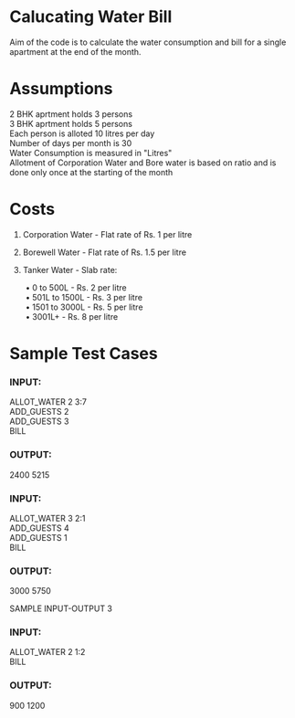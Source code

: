 
# Calucating Water Bill

Aim of the code is to calculate the water consumption and bill for
a single apartment at the end of the month.

# Assumptions 

 2 BHK aprtment holds 3 persons \
 3 BHK aprtment holds 5 persons \
 Each person is alloted 10 litres per day  
 Number of days per month is 30 \
 Water Consumption is measured in "Litres" \
 Allotment of Corporation Water and Bore water is based on ratio and
 is done only once at the starting of the month 

 # Costs

   1. Corporation Water - Flat rate of Rs. 1 per litre

   2. Borewell Water - Flat rate of Rs. 1.5 per litre

   3. Tanker Water - Slab rate:

  • 0 to 500L - Rs. 2 per litre \
  • 501L to 1500L - Rs. 3 per litre \
  • 1501 to 3000L - Rs. 5 per litre \
  • 3001L+ - Rs. 8 per litre 

# Sample Test Cases

### INPUT:
ALLOT_WATER 2 3:7 \
ADD_GUESTS 2 \
ADD_GUESTS 3 \
BILL

### OUTPUT:
2400 5215


### INPUT:
ALLOT_WATER 3 2:1 \
ADD_GUESTS 4 \
ADD_GUESTS 1 \
BILL

### OUTPUT:
3000 5750

SAMPLE INPUT-OUTPUT 3

### INPUT:
ALLOT_WATER 2 1:2 \
BILL

### OUTPUT:
900 1200







